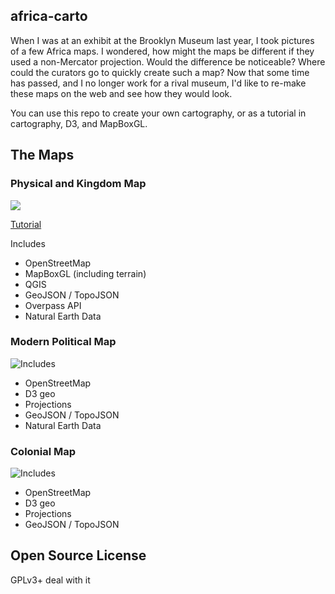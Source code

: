 ## africa-carto

When I was at an exhibit at the Brooklyn Museum last year, I took pictures of a
few Africa maps. I wondered, how might the maps be different if they used a
non-Mercator projection. Would the difference be noticeable? Where could the
curators go to quickly create such a map? Now that some time has passed, and I
no longer work for a rival museum, I'd like to re-make these maps on the web
and see how they would look.

You can use this repo to create your own cartography, or as a tutorial
in cartography, D3, and MapBoxGL.

## The Maps

### Physical and Kingdom Map

<img src="http://mapmeld.github.io/africa-carto/maps/2.jpg"/>

<a href="https://github.com/mapmeld/africa-carto/">Tutorial</a>

Includes

* OpenStreetMap
* MapBoxGL (including terrain)
* QGIS
* GeoJSON / TopoJSON
* Overpass API
* Natural Earth Data

### Modern Political Map

<img src="http://mapmeld.github.io/africa-carto/maps/3.jpg" style="float:left;"/>

Includes

* OpenStreetMap
* D3 geo
* Projections
* GeoJSON / TopoJSON
* Natural Earth Data

### Colonial Map

<img src="http://mapmeld.github.io/africa-carto/maps/1.jpg" style="float:left;"/>

Includes

* OpenStreetMap
* D3 geo
* Projections
* GeoJSON / TopoJSON

## Open Source License

GPLv3+ deal with it
